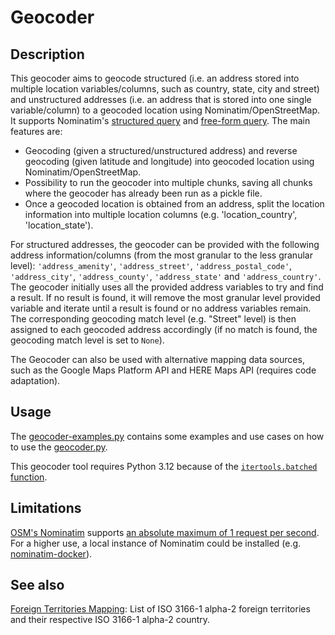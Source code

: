 # Geocoder

## Description

This geocoder aims to geocode structured (i.e. an address stored into multiple location variables/columns, such as country, state, city and street) and unstructured addresses (i.e. an address that is stored into one single variable/column) to a geocoded location using Nominatim/OpenStreetMap. It supports Nominatim's [structured query](https://nominatim.org/release-docs/latest/api/Search/#structured-query) and [free-form query](https://nominatim.org/release-docs/latest/api/Search/#free-form-query). The main features are:

- Geocoding (given a structured/unstructured address) and reverse geocoding (given latitude and longitude) into geocoded location using Nominatim/OpenStreetMap.
- Possibility to run the geocoder into multiple chunks, saving all chunks where the geocoder has already been run as a pickle file.
- Once a geocoded location is obtained from an address, split the location information into multiple location columns (e.g. 'location_country', 'location_state').

For structured addresses, the geocoder can be provided with the following address information/columns (from the most granular to the less granular level): `'address_amenity'`, `'address_street'`, `'address_postal_code'`, `'address_city'`, `'address_county'`, `'address_state'` and `'address_country'`. The geocoder initially uses all the provided address variables to try and find a result. If no result is found, it will remove the most granular level provided variable and iterate until a result is found or no address variables remain. The corresponding geocoding match level (e.g. "Street" level) is then assigned to each geocoded address accordingly (if no match is found, the geocoding match level is set to `None`).

The Geocoder can also be used with alternative mapping data sources, such as the Google Maps Platform API and HERE Maps API (requires code adaptation).

## Usage

The [geocoder-examples.py](./geocoder-examples.py) contains some examples and use cases on how to use the [geocoder.py](./geocoder.py).

This geocoder tool requires Python 3.12 because of the [`itertools.batched` function]([https://docs.python.org/3/library/itertools.html#itertools.batched).

## Limitations

[OSM's Nominatim](https://nominatim.openstreetmap.org) supports [an absolute maximum of 1 request per second](https://operations.osmfoundation.org/policies/nominatim/). For a higher use, a local instance of Nominatim could be installed (e.g. [nominatim-docker](https://github.com/mediagis/nominatim-docker)).

## See also

[Foreign Territories Mapping](https://github.com/scaleway/postal-address/blob/master/postal_address/territory.py): List of ISO 3166-1 alpha-2 foreign territories and their respective ISO 3166-1 alpha-2 country.
